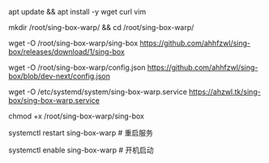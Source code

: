 apt update && apt install -y wget curl vim

mkdir /root/sing-box-warp/ && cd /root/sing-box-warp/

wget -O /root/sing-box-warp/sing-box https://github.com/ahhfzwl/sing-box/releases/download/1/sing-box

wget -O /root/sing-box-warp/config.json https://github.com/ahhfzwl/sing-box/blob/dev-next/config.json

wget -O /etc/systemd/system/sing-box-warp.service https://ahzwl.tk/sing-box/sing-box-warp.service

chmod +x /root/sing-box-warp/sing-box

systemctl restart sing-box-warp # 重启服务

systemctl enable sing-box-warp # 开机启动
